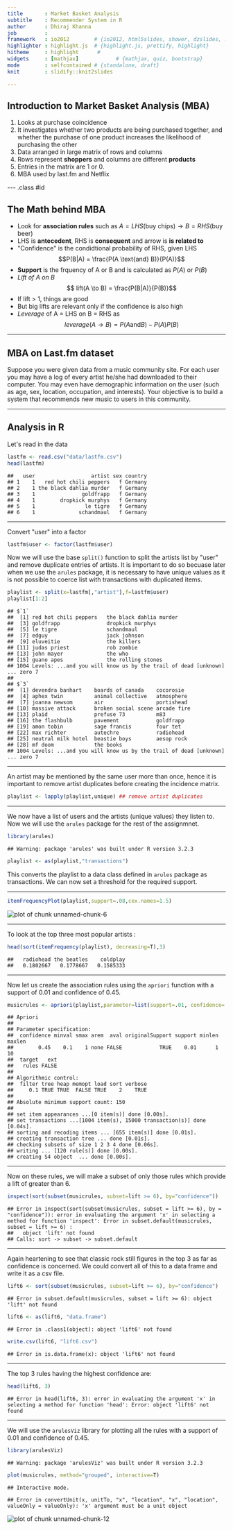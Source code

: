 ```yaml
---
title       : Market Basket Analysis
subtitle    : Recommender System in R
author      : Dhiraj Khanna
job         : 
framework   : io2012        # {io2012, html5slides, shower, dzslides, ...}
highlighter : highlight.js  # {highlight.js, prettify, highlight}
hitheme     : highlight      # 
widgets     : [mathjax]            # {mathjax, quiz, bootstrap}
mode        : selfcontained # {standalone, draft}
knit        : slidify::knit2slides

---
```

<style>
em {
  font-style: italic
}
strong {
  font-weight: bold;
}
</style>

## Introduction to Market Basket Analysis (MBA)

1. Looks at purchase coincidence
2. It investigates whether two products are being purchased together, and whether the purchase of one product increases the likelihood of purchasing the other
3. Data arranged in large matrix of rows and columns
4. Rows represent **shoppers** and columns are different **products**
5. Entries in the matrix are 1 or 0.
6. MBA used by last.fm and Netflix

--- .class #id 

## The Math behind MBA

- Look for **association rules** such as $A = LHS (\text{buy chips}) \to B = RHS (\text{buy beer})$
- LHS is **antecedent**, RHS is **consequent** and arrow is **is related to**
- "Confidence" is the condidtional probability of RHS, given LHS $$P(B|A) = \frac{P(A \text{and} B)}{P(A)}$$
- **Support** is the frquency of A or B and is calculated as $P(A)$ or $P(B)$
- *Lift of A on B* $$ lift(A \to B) = \frac{P(B|A)}{P(B)}$$
- If lift > 1, things are good
- But big lifts are relevant only if the confidence is also high
- *Leverage* of A = LHS on B = RHS as $$leverage(A \to B) = P(A \text{and} B) - P(A)P(B)$$

---
## MBA on Last.fm dataset

Suppose you were given data from a music community site. For each user you
may have a log of every artist he/she had downloaded to their computer. You
may even have demographic information on the user (such as age, sex, location,
occupation, and interests). Your objective is to build a system that recommends
new music to users in this community.

---

## Analysis in R

Let's read in the data


```r
lastfm <- read.csv("data/lastfm.csv")
head(lastfm)
```

```
##   user                  artist sex country
## 1    1   red hot chili peppers   f Germany
## 2    1 the black dahlia murder   f Germany
## 3    1               goldfrapp   f Germany
## 4    1        dropkick murphys   f Germany
## 5    1                le tigre   f Germany
## 6    1              schandmaul   f Germany
```

---
Convert "user" into a factor


```r
lastfm$user <- factor(lastfm$user)
```

Now we will use the base `split()` function to split the artists list by "user" and remove duplicate entries of artists. It is important to do so becuase later when we use the `arules` package, it is necessary to have unique values as it is not possible to coerce list with transactions with duplicated items.


```r
playlist <- split(x=lastfm[,"artist"],f=lastfm$user)
playlist[1:2]
```

```
## $`1`
##  [1] red hot chili peppers   the black dahlia murder
##  [3] goldfrapp               dropkick murphys       
##  [5] le tigre                schandmaul             
##  [7] edguy                   jack johnson           
##  [9] eluveitie               the killers            
## [11] judas priest            rob zombie             
## [13] john mayer              the who                
## [15] guano apes              the rolling stones     
## 1004 Levels: ...and you will know us by the trail of dead [unknown] ... zero 7
## 
## $`3`
##  [1] devendra banhart    boards of canada    cocorosie          
##  [4] aphex twin          animal collective   atmosphere         
##  [7] joanna newsom       air                 portishead         
## [10] massive attack      broken social scene arcade fire        
## [13] plaid               prefuse 73          m83                
## [16] the flashbulb       pavement            goldfrapp          
## [19] amon tobin          sage francis        four tet           
## [22] max richter         autechre            radiohead          
## [25] neutral milk hotel  beastie boys        aesop rock         
## [28] mf doom             the books          
## 1004 Levels: ...and you will know us by the trail of dead [unknown] ... zero 7
```

---

An artist may be mentioned by the same user more than once, hence it is important to remove artist duplicates before creating the incidence matrix.


```r
playlist <- lapply(playlist,unique) ## remove artist duplicates
```

---

We now have a list of users and the artists (unique values) they listen to. Now we will use the `arules` package for the rest of the assignmnet.


```r
library(arules)
```

```
## Warning: package 'arules' was built under R version 3.2.3
```

```r
playlist <- as(playlist,"transactions")
```
This converts the playlist to a data class defined in `arules` package as transactions. We can now set a threshold for the required support.

---


```r
itemFrequencyPlot(playlist,support=.08,cex.names=1.5)
```

![plot of chunk unnamed-chunk-6](assets/fig/unnamed-chunk-6-1.png)

---
To look at the top three most popular artists :

```r
head(sort(itemFrequency(playlist), decreasing=T),3)
```

```
##   radiohead the beatles    coldplay 
##   0.1802667   0.1778667   0.1585333
```

---
Now let us create the association rules using the `apriori` function with a support of 0.01 and confidence of 0.45.


```r
musicrules <- apriori(playlist,parameter=list(support=.01, confidence=.45))
```

```
## Apriori
## 
## Parameter specification:
##  confidence minval smax arem  aval originalSupport support minlen maxlen
##        0.45    0.1    1 none FALSE            TRUE    0.01      1     10
##  target   ext
##   rules FALSE
## 
## Algorithmic control:
##  filter tree heap memopt load sort verbose
##     0.1 TRUE TRUE  FALSE TRUE    2    TRUE
## 
## Absolute minimum support count: 150 
## 
## set item appearances ...[0 item(s)] done [0.00s].
## set transactions ...[1004 item(s), 15000 transaction(s)] done [0.04s].
## sorting and recoding items ... [655 item(s)] done [0.01s].
## creating transaction tree ... done [0.01s].
## checking subsets of size 1 2 3 4 done [0.06s].
## writing ... [120 rule(s)] done [0.00s].
## creating S4 object  ... done [0.00s].
```
---
Now on these rules, we will make a subset of only those rules which provide a lift of greater than 6.


```r
inspect(sort(subset(musicrules, subset=lift >= 6), by="confidence"))
```

```
## Error in inspect(sort(subset(musicrules, subset = lift >= 6), by = "confidence")): error in evaluating the argument 'x' in selecting a method for function 'inspect': Error in subset.default(musicrules, subset = lift >= 6) : 
##   object 'lift' not found
## Calls: sort -> subset -> subset.default
```

---
Again heartening to see that classic rock still figures in the top 3 as far as confidence is concerned. We could convert all of this to a data frame and write it as a csv file.


```r
lift6 <- sort(subset(musicrules, subset=lift >= 6), by="confidence")
```

```
## Error in subset.default(musicrules, subset = lift >= 6): object 'lift' not found
```

```r
lift6 <- as(lift6, "data.frame")
```

```
## Error in .class1(object): object 'lift6' not found
```

```r
write.csv(lift6, "lift6.csv")
```

```
## Error in is.data.frame(x): object 'lift6' not found
```

---
The top 3 rules having the highest confidence are:

```r
head(lift6, 3)
```

```
## Error in head(lift6, 3): error in evaluating the argument 'x' in selecting a method for function 'head': Error: object 'lift6' not found
```

---
We will use the `arulesViz` library for plotting all the rules with a support of 0.01 and confidence of 0.45.


```r
library(arulesViz)
```

```
## Warning: package 'arulesViz' was built under R version 3.2.3
```

```r
plot(musicrules, method="grouped", interactive=T)
```

```
## Interactive mode.
```

```
## Error in convertUnit(x, unitTo, "x", "location", "x", "location", valueOnly = valueOnly): 'x' argument must be a unit object
```

![plot of chunk unnamed-chunk-12](assets/fig/unnamed-chunk-12-1.png)
